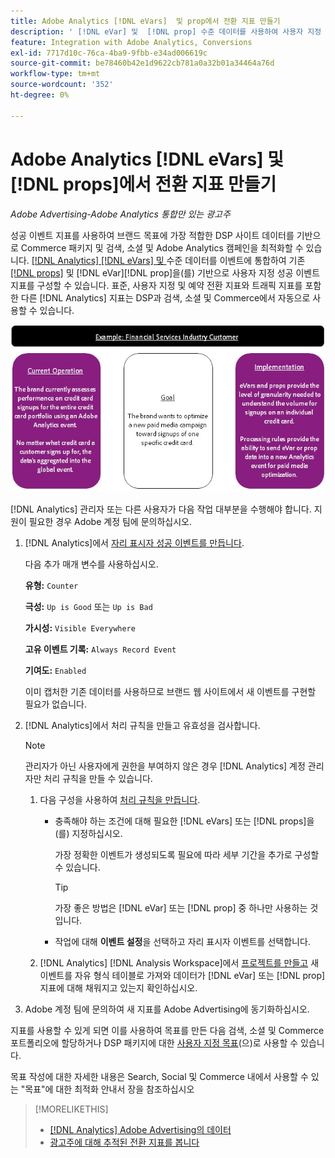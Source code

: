 ```yaml
---
title: Adobe Analytics [!DNL eVars]  및 prop에서 전환 지표 만들기
description: ' [!DNL eVar] 및  [!DNL prop] 수준 데이터를 사용하여 사용자 지정 성공 이벤트 지표를 구성합니다.'
feature: Integration with Adobe Analytics, Conversions
exl-id: 7717d10c-76ca-4ba9-9fbb-e34ad006619c
source-git-commit: be78460b42e1d9622cb781a0a32b01a34464a76d
workflow-type: tm+mt
source-wordcount: '352'
ht-degree: 0%

---
```


# Adobe Analytics [!DNL eVars] 및 [!DNL props]에서 전환 지표 만들기

*Adobe Advertising-Adobe Analytics 통합만 있는 광고주*

성공 이벤트 지표를 사용하여 브랜드 목표에 가장 적합한 DSP 사이트 데이터를 기반으로 Commerce 패키지 및 검색, 소셜 및 Adobe Analytics 캠페인을 최적화할 수 있습니다. [[!DNL Analytics] [!DNL eVars] 및 ](https://experienceleague.adobe.com/docs/analytics/components/dimensions/evar.html) 수준 데이터를 이벤트에 통합하여 기존 [[!DNL props]](https://experienceleague.adobe.com/docs/analytics/components/dimensions/prop.html) 및 [!DNL eVar][!DNL prop]을(를) 기반으로 사용자 지정 성공 이벤트 지표를 구성할 수 있습니다. 표준, 사용자 지정 및 예약 전환 지표와 트래픽 지표를 포함한 다른 [!DNL Analytics] 지표는 DSP과 검색, 소셜 및 Commerce에서 자동으로 사용할 수 있습니다.

![사용 예](/help/integrations/assets/a4adc-conversion-evar-example.jpg "사용 예")

[!DNL Analytics] 관리자 또는 다른 사용자가 다음 작업 대부분을 수행해야 합니다. 지원이 필요한 경우 Adobe 계정 팀에 문의하십시오.

1. [!DNL Analytics]에서 [자리 표시자 성공 이벤트를 만듭니다](https://experienceleague.adobe.com/en/docs/analytics/admin/admin-tools/manage-report-suites/edit-report-suite/conversion-variables/success-event).

   다음 추가 매개 변수를 사용하십시오.

   **유형:** `Counter`

   **극성:** `Up is Good` 또는 `Up is Bad`

   **가시성:** `Visible Everywhere`

   **고유 이벤트 기록:** `Always Record Event`

   **기여도:** `Enabled`

   이미 캡처한 기존 데이터를 사용하므로 브랜드 웹 사이트에서 새 이벤트를 구현할 필요가 없습니다.

1. [!DNL Analytics]에서 처리 규칙을 만들고 유효성을 검사합니다.

   >[!NOTE]
   >
   >관리자가 아닌 사용자에게 권한을 부여하지 않은 경우 [!DNL Analytics] 계정 관리자만 처리 규칙을 만들 수 있습니다.

   1. 다음 구성을 사용하여 [처리 규칙을 만듭니다](https://experienceleague.adobe.com/docs/analytics/admin/admin-tools/manage-report-suites/edit-report-suite/report-suite-general/c-processing-rules/c-processing-rules-configuration/t-processing-rules.html?lang=en).

      * 충족해야 하는 조건에 대해 필요한 [!DNL eVars] 또는 [!DNL props]을(를) 지정하십시오.

        가장 정확한 이벤트가 생성되도록 필요에 따라 세부 기간을 추가로 구성할 수 있습니다.

        >[!TIP]
        >
        >가장 좋은 방법은 [!DNL eVar] 또는 [!DNL prop] 중 하나만 사용하는 것입니다.

      * 작업에 대해 **이벤트 설정**&#x200B;을 선택하고 자리 표시자 이벤트를 선택합니다.

   1. [!DNL Analytics] [!DNL Analysis Workspace]에서 [프로젝트를 만들고](https://experienceleague.adobe.com/docs/analytics/analyze/analysis-workspace/home.html) 새 이벤트를 자유 형식 테이블로 가져와 데이터가 [!DNL eVar] 또는 [!DNL prop] 지표에 대해 채워지고 있는지 확인하십시오.

1. Adobe 계정 팀에 문의하여 새 지표를 Adobe Advertising에 동기화하십시오.

지표를 사용할 수 있게 되면 이를 사용하여 목표를 만든 다음 검색, 소셜 및 Commerce 포트폴리오에 할당하거나 DSP 패키지에 대한 [사용자 지정 목표](/help/dsp/optimization/custom-goal.md)(으)로 사용할 수 있습니다.

목표 작성에 대한 자세한 내용은 Search, Social 및 Commerce 내에서 사용할 수 있는 &quot;목표&quot;에 대한 최적화 안내서 장을 참조하십시오

>[!MORELIKETHIS]
>
>* [[!DNL Analytics] Adobe Advertising의 데이터](/help/integrations/analytics/analytics-data-in-advertising.md)
>* [광고주에 대해 추적된 전환 지표를 봅니다](/help/search-social-commerce/admin/conversion-metrics/conversion-metric-view-tracked.md)
